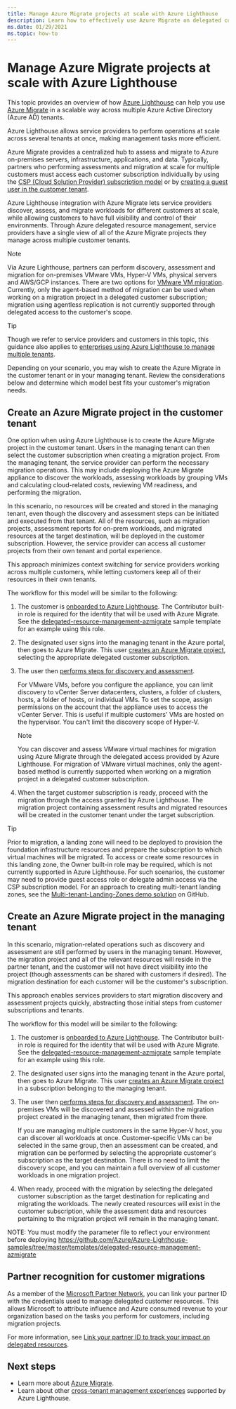 ```yaml
---
title: Manage Azure Migrate projects at scale with Azure Lighthouse
description: Learn how to effectively use Azure Migrate on delegated customer resources.
ms.date: 01/29/2021
ms.topic: how-to
---
```


# Manage Azure Migrate projects at scale with Azure Lighthouse

This topic provides an overview of how [Azure Lighthouse](../overview.md) can help you use [Azure Migrate](../../migrate/migrate-services-overview.md) in a scalable way across multiple Azure Active Directory (Azure AD) tenants.

Azure Lighthouse allows service providers to perform operations at scale across several tenants at once, making management tasks more efficient.

Azure Migrate provides a centralized hub to assess and migrate to Azure on-premises servers, infrastructure, applications, and data. Typically, partners who performing assessments and migration at scale for multiple customers must access each customer subscription individually by using the [CSP (Cloud Solution Provider) subscription model](/partner-center/customers-revoke-admin-privileges) or by [creating a guest user in the customer tenant](../../active-directory/external-identities/what-is-b2b.md).

Azure Lighthouse integration with Azure Migrate lets service providers discover, assess, and migrate workloads for different customers at scale, while allowing customers to have full visibility and control of their environments. Through Azure delegated resource management, service providers have a single view of all of the Azure Migrate projects they manage across multiple customer tenants.

> [!NOTE]
> Via Azure Lighthouse, partners can perform discovery, assessment and migration for on-premises VMware VMs, Hyper-V VMs, physical servers and AWS/GCP instances. There are two options for [VMware VM migration](../../migrate/server-migrate-overview.md). Currently, only the agent-based method of migration can be used when working on a migration project in a delegated customer subscription; migration using agentless replication is not currently supported through delegated access to the customer's scope.

> [!TIP]
> Though we refer to service providers and customers in this topic, this guidance also applies to [enterprises using Azure Lighthouse to manage multiple tenants](../concepts/enterprise.md).

Depending on your scenario, you may wish to create the Azure Migrate in the customer tenant or in your managing tenant. Review the considerations below and determine which model best fits your customer's migration needs.

## Create an Azure Migrate project in the customer tenant

One option when using Azure Lighthouse is to create the Azure Migrate project in the customer tenant. Users in the managing tenant can then select the customer subscription when creating a migration project. From the managing tenant, the service provider can perform the necessary migration operations. This may include deploying the Azure Migrate appliance to discover the workloads, assessing workloads by grouping VMs and calculating cloud-related costs, reviewing VM readiness, and performing the migration.

In this scenario, no resources will be created and stored in the managing tenant, even though the discovery and assessment steps can be initiated and executed from that tenant. All of the resources, such as migration projects, assessment reports for on-prem workloads, and migrated resources at the target destination, will be deployed in the customer subscription. However, the service provider can access all customer projects from their own tenant and portal experience.

This approach minimizes context switching for service providers working across multiple customers, while letting customers keep all of their resources in their own tenants.

The workflow for this model will be similar to the following:

1. The customer is [onboarded to Azure Lighthouse](onboard-customer.md). The Contributor built-in role is required for the identity that will be used with Azure Migrate. See the [delegated-resource-management-azmigrate](https://github.com/Azure/Azure-Lighthouse-samples/tree/master/templates/delegated-resource-management-azmigrate) sample template for an example using this role.
1. The designated user signs into the managing tenant in the Azure portal, then goes to Azure Migrate. This user [creates an Azure Migrate project](../../migrate/create-manage-projects.md), selecting the appropriate delegated customer subscription.
1. The user then [performs steps for discovery and assessment](../../migrate/tutorial-discover-vmware.md).

   For VMware VMs, before you configure the appliance, you can limit discovery to vCenter Server datacenters, clusters, a folder of clusters, hosts, a folder of hosts, or individual VMs. To set the scope, assign permissions on the account that the appliance uses to access the vCenter Server. This is useful if multiple customers' VMs are hosted on the hypervisor. You can't limit the discovery scope of Hyper-V.

    > [!NOTE]
    > You can discover and assess VMware virtual machines for migration using Azure Migrate through the delegated access provided by Azure Lighthouse. For migration of VMware virtual machines, only the agent-based method is currently supported when working on a migration project in a delegated customer subscription.

1. When the target customer subscription is ready, proceed with the migration through the access granted by Azure Lighthouse. The migration project containing assessment results and migrated resources will be created in the customer tenant under the target subscription.

> [!TIP]
> Prior to migration, a landing zone will need to be deployed to provision the foundation infrastructure resources and prepare the subscription to which virtual machines will be migrated. To access or create some resources in this landing zone, the Owner built-in role may be required, which is not currently supported in Azure Lighthouse. For such scenarios, the customer may need to provide guest access role or delegate admin access via the CSP subscription model. For an approach to creating multi-tenant landing zones, see the [Multi-tenant-Landing-Zones demo solution](https://github.com/Azure/Multi-tenant-Landing-Zones) on GitHub.

## Create an Azure Migrate project in the managing tenant

In this scenario, migration-related operations such as discovery and assessment are still performed by users in the managing tenant. However, the migration project and all of the relevant resources will reside in the partner tenant, and the customer will not have direct visibility into the project (though assessments can be shared with customers if desired). The migration destination for each customer will be the customer's subscription.

This approach enables services providers to start migration discovery and assessment projects quickly, abstracting those initial steps from customer subscriptions and tenants.

The workflow for this model will be similar to the following:

1. The customer is [onboarded to Azure Lighthouse](onboard-customer.md). The Contributor built-in role is required for the identity that will be used with Azure Migrate. See the [delegated-resource-management-azmigrate](https://github.com/Azure/Azure-Lighthouse-samples/tree/master/templates/delegated-resource-management-azmigrate) sample template for an example using this role.
1. The designated user signs into the managing tenant in the Azure portal, then goes to Azure Migrate. This user [creates an Azure Migrate project](../../migrate/create-manage-projects.md) in a subscription belonging to the managing tenant.
1. The user then [performs steps for discovery and assessment](../../migrate/tutorial-discover-vmware.md). The on-premises VMs will be discovered and assessed within the migration project created in the managing tenant, then migrated from there.

   If you are managing multiple customers in the same Hyper-V host, you can discover all workloads at once. Customer-specific VMs can be selected in the same group, then an assessment can be created, and migration can be performed by selecting the appropriate customer's subscription as the target destination. There is no need to limit the discovery scope, and you can maintain a  full overview of all customer workloads in one migration project.

1. When ready, proceed with the migration by selecting the delegated customer subscription as the target destination for replicating and migrating the workloads. The newly created resources will exist in the customer subscription, while the assessment data and resources pertaining to the migration project will remain in the managing tenant.

NOTE: You must modify the parameter file to reflect your environment before deploying
https://github.com/Azure/Azure-Lighthouse-samples/tree/master/templates/delegated-resource-management-azmigrate

## Partner recognition for customer migrations

As a member of the [Microsoft Partner Network](https://partner.microsoft.com), you can link your partner ID with the credentials used to manage delegated customer resources. This allows Microsoft to attribute influence and Azure consumed revenue to your organization based on the tasks you perform for customers, including migration projects.

For more information, see [Link your partner ID to track your impact on delegated resources](partner-earned-credit.md).

## Next steps

- Learn more about [Azure Migrate](../../migrate/migrate-services-overview.md).
- Learn about other [cross-tenant management experiences](../concepts/cross-tenant-management-experience.md) supported by Azure Lighthouse.
